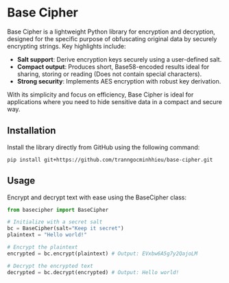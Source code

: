 # Base Cipher

Base Cipher is a lightweight Python library for encryption and decryption, designed for the specific purpose of obfuscating original data by securely encrypting strings. Key highlights include:
- **Salt support**: Derive encryption keys securely using a user-defined salt.
- **Compact output**: Produces short, Base58-encoded results ideal for sharing, storing or reading (Does not contain special characters).
- **Strong security**: Implements AES encryption with robust key derivation.

With its simplicity and focus on efficiency, Base Cipher is ideal for applications where you need to hide sensitive data in a compact and secure way.

## Installation

Install the library directly from GitHub using the following command:
```commandline
pip install git+https://github.com/tranngocminhhieu/base-cipher.git
```

## Usage

Encrypt and decrypt text with ease using the BaseCipher class:
```python
from basecipher import BaseCipher

# Initialize with a secret salt
bc = BaseCipher(salt="Keep it secret")
plaintext = "Hello world!"

# Encrypt the plaintext
encrypted = bc.encrypt(plaintext) # Output: EVxbw6A5g7y2QajoLM

# Decrypt the encrypted text
decrypted = bc.decrypt(encrypted) # Output: Hello world!
```